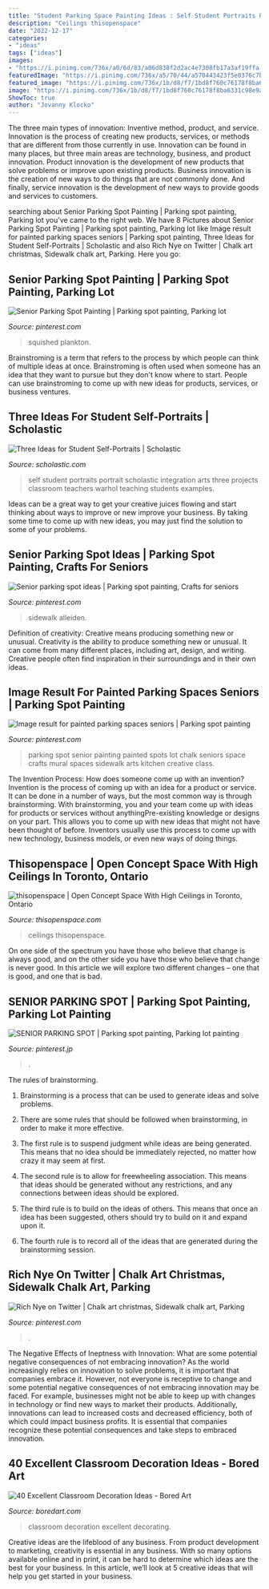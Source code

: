 ```yaml
---
title: "Student Parking Space Painting Ideas : Self Student Portraits Portrait Scholastic Integration Arts Three Projects Classroom Teachers Warhol Teaching Students Examples"
description: "Ceilings thisopenspace"
date: "2022-12-17"
categories:
- "ideas"
tags: ["ideas"]
images:
- "https://i.pinimg.com/736x/a0/6d/83/a06d838f2d2ac4e7308fb17a3af19ffa.jpg"
featuredImage: "https://i.pinimg.com/736x/a5/70/44/a570443423f5e0376c7bf7431fed98c3.jpg"
featured_image: "https://i.pinimg.com/736x/1b/d8/f7/1bd8f760c76178f8ba6331c98e9acf4f.jpg"
image: "https://i.pinimg.com/736x/1b/d8/f7/1bd8f760c76178f8ba6331c98e9acf4f.jpg"
ShowToc: true
author: "Jovanny Klocko"
---
```



The three main types of innovation: Inventive method, product, and service.
Innovation is the process of creating new products, services, or methods that are different from those currently in use. Innovation can be found in many places, but three main areas are technology, business, and product innovation. 
Product innovation is the development of new products that solve problems or improve upon existing products. Business innovation is the creation of new ways to do things that are not commonly done. And finally, service innovation is the development of new ways to provide goods and services to customers.

	

		
searching about Senior Parking Spot Painting | Parking spot painting, Parking lot you've came to the right web. We have 8 Pictures about Senior Parking Spot Painting | Parking spot painting, Parking lot like Image result for painted parking spaces seniors | Parking spot painting, Three Ideas for Student Self-Portraits | Scholastic and also Rich Nye on Twitter | Chalk art christmas, Sidewalk chalk art, Parking. Here you go:
		
    
## Senior Parking Spot Painting | Parking Spot Painting, Parking Lot

<img loading=lazy src="https://i.pinimg.com/736x/ed/f0/53/edf0531f94408dab1eaf6f686ed35a20.jpg" onerror="this.onerror=null;this.src='https://tse2.mm.bing.net/th?id=OIP.gbvYyLaIGvwIIiDc__49lgHaJ3&amp;pid=15.1';" alt="Senior Parking Spot Painting | Parking spot painting, Parking lot">

_Source: pinterest.com_

>squished plankton. 

	

Brainstroming is a term that refers to the process by which people can think of multiple ideas at once. Brainstroming is often used when someone has an idea that they want to pursue but they don't know where to start. People can use brainstroming to come up with new ideas for products, services, or business ventures.

    
## Three Ideas For Student Self-Portraits | Scholastic

<img loading=lazy src="https://www.scholastic.com/content/dam/teachers/blogs/alycia-zimmerman/migrated-files/img_1355.jpg" onerror="this.onerror=null;this.src='https://tse1.mm.bing.net/th?id=OIP.ZU-CxdgZ3ICpZ4j0cizOOgHaJs&amp;pid=15.1';" alt="Three Ideas for Student Self-Portraits | Scholastic">

_Source: scholastic.com_

>self student portraits portrait scholastic integration arts three projects classroom teachers warhol teaching students examples. 

	

Ideas can be a great way to get your creative juices flowing and start thinking about ways to improve or new improve your business. By taking some time to come up with new ideas, you may just find the solution to some of your problems.

    
## Senior Parking Spot Ideas | Parking Spot Painting, Crafts For Seniors

<img loading=lazy src="https://i.pinimg.com/736x/a5/70/44/a570443423f5e0376c7bf7431fed98c3.jpg" onerror="this.onerror=null;this.src='https://tse2.mm.bing.net/th?id=OIP.FkH6ZPyef21FbWKC7lS9vAHaJ3&amp;pid=15.1';" alt="Senior parking spot ideas | Parking spot painting, Crafts for seniors">

_Source: pinterest.com_

>sidewalk alleiden. 

	

Definition of creativity: Creative means producing something new or unusual.
Creativity is the ability to produce something new or unusual. It can come from many different places, including art, design, and writing. Creative people often find inspiration in their surroundings and in their own ideas.

    
## Image Result For Painted Parking Spaces Seniors | Parking Spot Painting

<img loading=lazy src="https://i.pinimg.com/736x/a0/6d/83/a06d838f2d2ac4e7308fb17a3af19ffa.jpg" onerror="this.onerror=null;this.src='https://tse1.mm.bing.net/th?id=OIP.k9siHx5FcCvS7Qf_akLtowHaJ3&amp;pid=15.1';" alt="Image result for painted parking spaces seniors | Parking spot painting">

_Source: pinterest.com_

>parking spot senior painting painted spots lot chalk seniors space crafts mural spaces sidewalk arts kitchen creative class. 

	

The Invention Process: How does someone come up with an invention?
Invention is the process of coming up with an idea for a product or service. It can be done in a number of ways, but the most common way is through brainstorming. With brainstorming, you and your team come up with ideas for products or services without anythingPre-existing knowledge or designs on your part. This allows you to come up with new ideas that might not have been thought of before. Inventors usually use this process to come up with new technology, business models, or even new ways of doing things.

    
## Thisopenspace | Open Concept Space With High Ceilings In Toronto, Ontario

<img loading=lazy src="https://cdn-prod.thisopenspace.com/photos/files/000/073/315/banner/DSCF6500.jpg?1564590232" onerror="this.onerror=null;this.src='https://tse3.mm.bing.net/th?id=OIP.BsxI6zOCFgoH3HhkdLG94wHaEK&amp;pid=15.1';" alt="thisopenspace | Open Concept Space With High Ceilings in Toronto, Ontario">

_Source: thisopenspace.com_

>ceilings thisopenspace. 

	

On one side of the spectrum you have those who believe that change is always good, and on the other side you have those who believe that change is never good. In this article we will explore two different changes – one that is good, and one that is bad.

    
## SENIOR PARKING SPOT | Parking Spot Painting, Parking Lot Painting

<img loading=lazy src="https://i.pinimg.com/736x/1b/d8/f7/1bd8f760c76178f8ba6331c98e9acf4f.jpg" onerror="this.onerror=null;this.src='https://tse2.mm.bing.net/th?id=OIP.b2JzLjYSLAA_Ml8sxrRCuQHaH6&amp;pid=15.1';" alt="SENIOR PARKING SPOT | Parking spot painting, Parking lot painting">

_Source: pinterest.jp_

>. 

	

The rules of brainstorming.
1. Brainstorming is a process that can be used to generate ideas and solve problems.
2. There are some rules that should be followed when brainstorming, in order to make it more effective.

3. The first rule is to suspend judgment while ideas are being generated. This means that no idea should be immediately rejected, no matter how crazy it may seem at first.

4. The second rule is to allow for freewheeling association. This means that ideas should be generated without any restrictions, and any connections between ideas should be explored.

5. The third rule is to build on the ideas of others. This means that once an idea has been suggested, others should try to build on it and expand upon it.

6. The fourth rule is to record all of the ideas that are generated during the brainstorming session.

    
## Rich Nye On Twitter | Chalk Art Christmas, Sidewalk Chalk Art, Parking

<img loading=lazy src="https://i.pinimg.com/736x/85/2c/15/852c15d0161498d213a7d8122aacad35.jpg" onerror="this.onerror=null;this.src='https://tse1.mm.bing.net/th?id=OIP.FmN6OUlMzRBYjAUjEeEq9gHaJ3&amp;pid=15.1';" alt="Rich Nye on Twitter | Chalk art christmas, Sidewalk chalk art, Parking">

_Source: pinterest.com_

>. 

	

The Negative Effects of Ineptness with Innovation: What are some potential negative consequences of not embracing innovation?
As the world increasingly relies on innovation to solve problems, it is important that companies embrace it. However, not everyone is receptive to change and some potential negative consequences of not embracing innovation may be faced. For example, businesses might not be able to keep up with changes in technology or find new ways to market their products. Additionally, innovations can lead to increased costs and decreased efficiency, both of which could impact business profits. It is essential that companies recognize these potential consequences and take steps to embraced innovation.

    
## 40 Excellent Classroom Decoration Ideas - Bored Art

<img loading=lazy src="https://www.boredart.com/wp-content/uploads/2015/12/Excellent-Classroom-Decoration-Ideas-10.jpg" onerror="this.onerror=null;this.src='https://tse3.mm.bing.net/th?id=OIP.dkKzLI0lmu8xqG0sd2aMeAHaJ4&amp;pid=15.1';" alt="40 Excellent Classroom Decoration Ideas - Bored Art">

_Source: boredart.com_

>classroom decoration excellent decorating. 

	

Creative ideas are the lifeblood of any business. From product development to marketing, creativity is essential in any business. With so many options available online and in print, it can be hard to determine which ideas are the best for your business. In this article, we’ll look at 5 creative ideas that will help you get started in your business.

